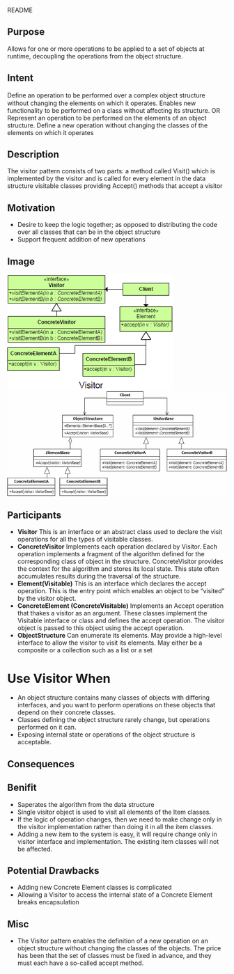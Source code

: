 README

## Purpose ##

Allows for one or more operations to be applied to a set of objects at runtime, decoupling the operations from the object structure.

## Intent ##

Deﬁne an operation to be performed over a complex object structure without changing the elements on which it operates.	Enables new functionality to be performed on a class without affecting its structure.
OR
Represent an operation to be performed on the elements of an object structure.
Define a new operation without changing the classes of the elements on which it operates

## Description ##

The visitor pattern consists of two parts:
a method called Visit() which is implemented by the visitor and is called for every element in the data structure
visitable classes providing Accept() methods that accept a visitor

## Motivation ##

+ Desire to keep the logic together; as opposed to distributing the code over all classes that can be in the object structure
+ Support frequent addition of new operations

## Image ##

![alt text](./Images/Visitor-1.md.png "Visitor")
![alt text](./Images/Visitor-2.md.png "Visitor")

## Participants ##

+ **Visitor**
This is an interface or an abstract class used to declare the visit operations for all the types of visitable classes.
+ **ConcreteVisitor**
Implements each operation declared by Visitor. Each operation implements a fragment of the algorithm defined for the corresponding class of object in the structure. ConcreteVisitor provides the context for the algorithm and stores its local state. This state often accumulates results during the traversal of the structure.
+ **Element(Visitable)**
This is an interface which declares the accept operation. This is the entry point which enables an object to be “visited” by the visitor object.
+ **ConcreteElement (ConcreteVisitable)**
Implements an Accept operation that thakes a visitor as an argument. These classes implement the Visitable interface or class and defines the accept operation. The visitor object is passed to this object using the accept operation.
+ **ObjectStructure**
Can enumerate its elements.
May provide a high-level interface to allow the visitor to visit its elements.
May either be a composite or a collection such as a list or a set

# Use Visitor When ##

+ An object structure contains many classes of objects with differing interfaces, and you want to perform operations on these
objects that depend on their concrete classes.
+ Classes defining the object structure rarely change, but operations performed on it can.
+ Exposing internal state or operations of the object structure is acceptable.

## Consequences ##

## Benifit ##

+ Saperates the algorithm from the data structure
+ Single visitor object is used to visit all elements of the Item classes.
+ If the logic of operation changes, then we need to make change only in the visitor implementation rather than doing it in all the item classes.
+ Adding a new item to the system is easy, it will require change only in visitor interface and implementation. The existing item classes will not be affected.

## Potential Drawbacks ##

+ Adding new Concrete Element classes is complicated
+ Allowing a Visitor to access the internal state of a Concrete Element breaks encapsulation

## Misc ##

+ The Visitor pattern enables the definition of a new operation on an object structure without changing the classes of the objects. The price has been that the set of classes must be fixed in advance, and they must each have a so-called accept method.
